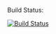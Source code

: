 Build Status:


[![Build Status](https://jenkins.frank-loeppert.com/buildStatus/icon?job=azure-blob-sidecar)](https://jenkins.frank-loeppert.com/job/azure-blob-sidecar)